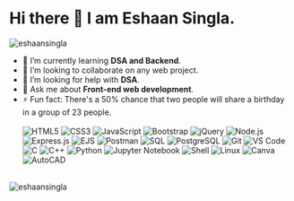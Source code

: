 <h1>Hi there 👋 I am Eshaan Singla.</h1>
 <img src="https://komarev.com/ghpvc/?username=eshaansingla&label=Profile%20views&color=0e75b6&style=flat" alt="eshaansingla" />
 
- 🌱 I’m currently learning **DSA and Backend**.
- 👯 I’m looking to collaborate on any web project.
- 🤔 I’m looking for help with **DSA**.
- 💬 Ask me about **Front-end web development**.
- ⚡ Fun fact: There's a 50% chance that two people will share a birthday in a group of 23 people.
  <br><br>
![HTML5](https://img.shields.io/badge/-HTML5-%23E44D27?style=flat-square&logo=html5&logoColor=ffffff)
![CSS3](https://img.shields.io/badge/-CSS3-%231572B6?style=flat-square&logo=css3)
![JavaScript](https://img.shields.io/badge/-JavaScript-%23F7DF1C?style=flat-square&logo=javascript&logoColor=000000&labelColor=%23F7DF1C&color=%23FFCE5A)
![Bootstrap](https://img.shields.io/badge/-Bootstrap-%23563D7C?style=flat-square&logo=bootstrap&logoColor=ffffff)
![jQuery](https://img.shields.io/badge/-jQuery-%230769AD?style=flat-square&logo=jquery&logoColor=ffffff)
![Node.js](https://img.shields.io/badge/-Node.js-%23339933?style=flat-square&logo=node.js&logoColor=ffffff)
![Express.js](https://img.shields.io/badge/-Express.js-%23000000?style=flat-square&logo=express&logoColor=ffffff)
![EJS](https://img.shields.io/badge/-EJS-%23000000?style=flat-square&logo=ejs&logoColor=ffffff)
![Postman](https://img.shields.io/badge/-Postman-%23FF6C37?style=flat-square&logo=postman&logoColor=ffffff)
![SQL](https://img.shields.io/badge/-SQL-%234479A1?style=flat-square&logo=sql&logoColor=ffffff)
![PostgreSQL](https://img.shields.io/badge/-PostgreSQL-%23336791?style=flat-square&logo=postgresql&logoColor=ffffff)
![Git](https://img.shields.io/badge/-Git-%23F05032?style=flat-square&logo=git&logoColor=%23ffffff)
![VS Code](https://img.shields.io/badge/-VSCode-%23007ACC?style=flat-square&logo=visual-studio-code)
![C](https://img.shields.io/badge/c-%2300599C.svg?style=for-the-badge&logo=c&logoColor=white)
![C++](https://img.shields.io/badge/c++-%2300599C.svg?style=for-the-badge&logo=c%2B%2B&logoColor=white)
![Python](https://img.shields.io/badge/python-3670A0?style=for-the-badge&logo=python&logoColor=ffdd54)
![Jupyter Notebook](https://img.shields.io/badge/-Jupyter%20Notebook-%23F37626?style=flat-square&logo=jupyter&logoColor=ffffff)
![Shell](https://img.shields.io/badge/Shell-%23121011.svg?style=for-the-badge&logo=gnu-bash&logoColor=white)
![Linux](https://img.shields.io/badge/Linux-FCC624?style=for-the-badge&logo=linux&logoColor=black)
![Canva](https://img.shields.io/badge/Canva-%2300C4CC.svg?style=for-the-badge&logo=Canva&logoColor=white)
![AutoCAD](https://img.shields.io/badge/AutoCAD-%23D00000.svg?style=for-the-badge&logo=autodesk&logoColor=white)
<br>
<img src="https://github-readme-stats.vercel.app/api/top-langs?username=eshaansingla&show_icons=true&locale=en&layout=compact" alt="eshaansingla" />
